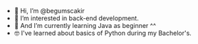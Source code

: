 - 👋 Hi, I’m @begumscakir
- 👀 I’m interested in back-end development.
- 🌱 And I’m currently learning Java as beginner ^^
- 🤓 I've learned about basics of Python during my Bachelor's.

<!---
begumscakir/begumscakir is a ✨ special ✨ repository because its `README.md` (this file) appears on your GitHub profile.
You can click the Preview link to take a look at your changes.
--->
